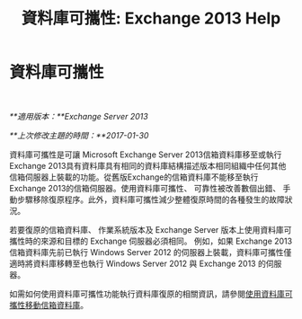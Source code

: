 ﻿---
title: '資料庫可攜性: Exchange 2013 Help'
TOCTitle: 資料庫可攜性
ms:assetid: 387b727a-ce51-4910-b5c4-613c693fa5bd
ms:mtpsurl: https://technet.microsoft.com/zh-tw/library/Dd876873(v=EXCHG.150)
ms:contentKeyID: 51409171
ms.date: 05/21/2018
mtps_version: v=EXCHG.150
ms.translationtype: MT
---

# 資料庫可攜性

 

_**適用版本：**Exchange Server 2013_

_**上次修改主題的時間：**2017-01-30_

資料庫可攜性是可讓 Microsoft Exchange Server 2013信箱資料庫移至或執行Exchange 2013具有資料庫具有相同的資料庫結構描述版本相同組織中任何其他信箱伺服器上裝載的功能。從舊版Exchange的信箱資料庫不能移至執行Exchange 2013的信箱伺服器。使用資料庫可攜性、 可靠性被改善數個出錯、 手動步驟移除復原程序。此外，資料庫可攜性減少整體復原時間的各種發生的故障狀況。

若要復原的信箱資料庫、 作業系統版本及 Exchange Server 版本上使用資料庫可攜性時的來源和目標的 Exchange 伺服器必須相同。 例如，如果 Exchange 2013 信箱資料庫先前已執行 Windows Server 2012 的伺服器上裝載，資料庫可攜性僅適時將資料庫移轉至也執行 Windows Server 2012 與 Exchange 2013 的伺服器。

如需如何使用資料庫可攜性功能執行資料庫復原的相關資訊，請參閱[使用資料庫可攜性移動信箱資料庫](move-a-mailbox-database-using-database-portability-exchange-2013-help.md)。

